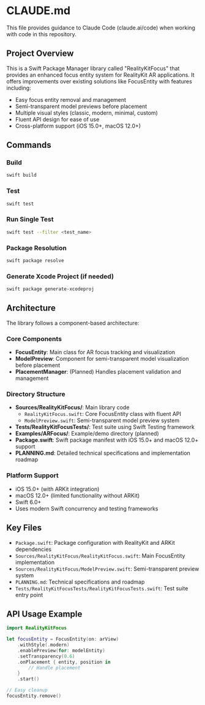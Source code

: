# CLAUDE.md

This file provides guidance to Claude Code (claude.ai/code) when working with code in this repository.

## Project Overview

This is a Swift Package Manager library called "RealityKitFocus" that provides an enhanced focus entity system for RealityKit AR applications. It offers improvements over existing solutions like FocusEntity with features including:

- Easy focus entity removal and management
- Semi-transparent model previews before placement  
- Multiple visual styles (classic, modern, minimal, custom)
- Fluent API design for ease of use
- Cross-platform support (iOS 15.0+, macOS 12.0+)

## Commands

### Build
```bash
swift build
```

### Test  
```bash
swift test
```

### Run Single Test
```bash
swift test --filter <test_name>
```

### Package Resolution
```bash
swift package resolve
```

### Generate Xcode Project (if needed)
```bash
swift package generate-xcodeproj
```

## Architecture

The library follows a component-based architecture:

### Core Components

- **FocusEntity**: Main class for AR focus tracking and visualization
- **ModelPreview**: Component for semi-transparent model visualization before placement  
- **PlacementManager**: (Planned) Handles placement validation and management

### Directory Structure

- **Sources/RealityKitFocus/**: Main library code
  - `RealityKitFocus.swift`: Core FocusEntity class with fluent API
  - `ModelPreview.swift`: Semi-transparent model preview system
- **Tests/RealityKitFocusTests/**: Test suite using Swift Testing framework
- **Examples/ARFocus/**: Example/demo directory (planned)
- **Package.swift**: Swift package manifest with iOS 15.0+ and macOS 12.0+ support
- **PLANNING.md**: Detailed technical specifications and implementation roadmap

### Platform Support

- iOS 15.0+ (with ARKit integration)
- macOS 12.0+ (limited functionality without ARKit)
- Swift 6.0+
- Uses modern Swift concurrency and testing frameworks

## Key Files

- `Package.swift`: Package configuration with RealityKit and ARKit dependencies
- `Sources/RealityKitFocus/RealityKitFocus.swift`: Main FocusEntity implementation
- `Sources/RealityKitFocus/ModelPreview.swift`: Semi-transparent preview system
- `PLANNING.md`: Technical specifications and roadmap
- `Tests/RealityKitFocusTests/RealityKitFocusTests.swift`: Test suite entry point

## API Usage Example

```swift
import RealityKitFocus

let focusEntity = FocusEntity(on: arView)
    .withStyle(.modern)
    .enablePreview(for: modelEntity)
    .setTransparency(0.6)
    .onPlacement { entity, position in
        // Handle placement
    }
    .start()

// Easy cleanup
focusEntity.remove()
```